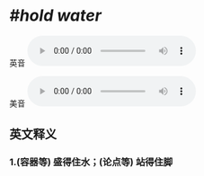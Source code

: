 # ***\#hold water*** 
英音
<audio src="./media/hold water1_AAC.aac" controls="controls"></audio>

美音
<audio src="./media/hold water2_AAC.aac" controls="controls"></audio>



  

英文释义
---
### 1.**(容器等) 盛得住水；(论点等) 站得住脚**  


